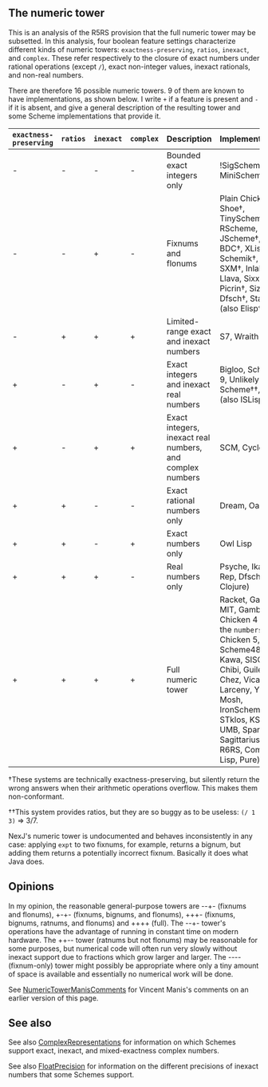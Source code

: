 ## The numeric tower

This is an analysis of the R5RS provision that the full numeric tower may be subsetted.  In this analysis, four boolean feature settings characterize different kinds of numeric towers: `exactness-preserving`, `ratios`, `inexact`, and `complex`.  These refer respectively to the closure of exact numbers under rational operations (except `/`), exact non-integer values, inexact rationals, and non-real numbers.

There are therefore 16 possible numeric towers.  9 of them are known to have implementations, as shown below.  I write `+` if a feature is present and `-` if it is absent, and give a general description of the resulting tower and some Scheme implementations that provide it.

|`exactness-preserving`|`ratios`|`inexact`|`complex`|Description|Implementations|
|----------|------|-------|-------|-----------|---------------|
|-|-|-|-|Bounded exact integers only|!SigScheme†, MiniScheme†|
|-|-|+|-|Fixnums and flonums|Plain Chicken 4, Shoe†, TinyScheme†, RScheme, JScheme†, SIOD, BDC†, XLisp†, Schemik†, VX, SXM†, Inlab, Llava, Sixx, Picrin†, Sizzle, Dfsch†, Stalin (also Elisp†, C†)|
|-|+|+|+|Limited-range exact and inexact numbers|S7, Wraith|
|+|-|+|-|Exact integers and inexact real numbers|Bigloo, Scheme 9, Unlikely Scheme††, Elk (also ISLisp)|
|+|-|+|+|Exact integers, inexact real numbers, and complex numbers|SCM, Cyclone|
|+|+|-|-|Exact rational numbers only|Dream, Oaklisp
|+|+|-|+|Exact numbers only|Owl Lisp
|+|+|+|-|Real numbers only|Psyche, Ikarus, Rep, Dfsch (also Clojure)|
|+|+|+|+|Full numeric tower|Racket, Gauche, MIT, Gambit, Chicken 4 with the `numbers` egg, Chicken 5, Scheme48/scsh, Kawa, SISC, Chibi, Guile, Chez, Vicare, Larceny, Ypsilon, Mosh, IronScheme, STklos, KSi, UMB, Spark, Sagittarius (also R6RS, Common Lisp, Pure)|

†These systems are technically exactness-preserving, but silently return the wrong answers when their arithmetic operations overflow.  This makes them non-conformant.

††This system provides ratios, but they are so buggy as to be useless:  `(/ 1 3)` => 3/7.

NexJ's numeric tower is undocumented and behaves inconsistently in any case:  applying `expt` to two fixnums, for example, returns a bignum, but adding them returns a potentially incorrect fixnum.  Basically it does what Java does.

## Opinions

In my opinion, the reasonable general-purpose towers are --+- (fixnums and flonums), +-+- (fixnums, bignums, and flonums), +++- (fixnums, bignums, ratnums, and flonums) and ++++ (full).  The --+- tower's operations have the advantage of running in constant time on modern hardware.  The ++-- tower (ratnums but not flonums) may be reasonable for some purposes, but numerical code will often run very slowly without inexact support due to fractions which grow larger and larger. The ---- (fixnum-only) tower might possibly be appropriate where only a tiny amount of space is available and essentially no numerical work will be done.

See [NumericTowerManisComments](NumericTowerManisComments.md) for Vincent Manis's comments on an earlier version of this page.

## See also

See also [ComplexRepresentations](ComplexRepresentations.md) for information on which Schemes support exact, inexact, and mixed-exactness complex numbers.

See also [FloatPrecision](FloatPrecision.md) for information on the different precisions of inexact numbers that some Schemes support.
